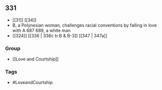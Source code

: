 ## 331
- [[31]] [[34]] 
- B, a Polynesian woman, challenges racial conventions by falling in love with A 687 689, a white man
- [[324]] [[336 | 336c tr B &amp; B-3]] [[347 | 347a]] 


### Group
- [[Love and Courtship]]

### Tags
- #LoveandCourtship


